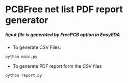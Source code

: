 # PCBFree net list PDF report generator

##### Input file is generated by FreePCB option in EasyEDA

-  To generate CSV Files:
```
python main.py
```

-  To generate PDF report form the CSV files
```
python report.py
```